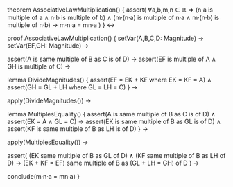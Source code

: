 theorem AssociativeLawMultiplication() {
  assert(
    ∀a,b,m,n ∈ ℝ ⇒ 
    (n·a is multiple of a ∧ n·b is multiple of b) ∧
    (m·(n·a) is multiple of n·a ∧ m·(n·b) is multiple of n·b) →
    m·n·a = mn·a
  )
} ↔

proof AssociativeLawMultiplication() {
  setVar(A,B,C,D: Magnitude) →
  setVar(EF,GH: Magnitude) →
  
  assert(A is same multiple of B as C is of D) →
  assert(EF is multiple of A ∧ GH is multiple of C) →
  
  lemma DivideMagnitudes() {
    assert(EF = EK + KF where EK = KF = A) ∧
    assert(GH = GL + LH where GL = LH = C)
  } →
  
  apply(DivideMagnitudes()) →
  
  lemma MultiplesEquality() {
    assert(A is same multiple of B as C is of D) ∧
    assert(EK = A ∧ GL = C) →
    assert(EK is same multiple of B as GL is of D) ∧
    assert(KF is same multiple of B as LH is of D)
  } →
  
  apply(MultiplesEquality()) →
  
  assert(
    (EK same multiple of B as GL of D) ∧
    (KF same multiple of B as LH of D) →
    (EK + KF = EF) same multiple of B as (GL + LH = GH) of D
  ) →
  
  conclude(m·n·a = mn·a)
}